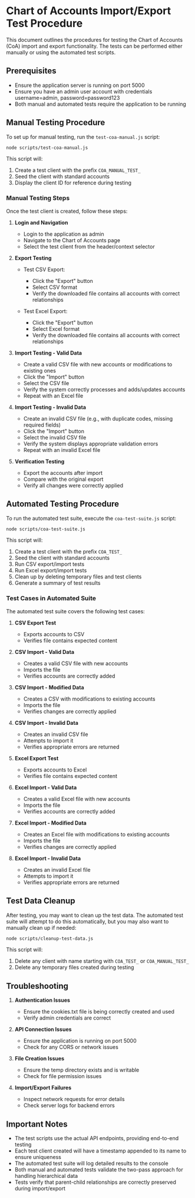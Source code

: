 # Chart of Accounts Import/Export Test Procedure

This document outlines the procedures for testing the Chart of Accounts (CoA) import and export functionality. The tests can be performed either manually or using the automated test scripts.

## Prerequisites

- Ensure the application server is running on port 5000
- Ensure you have an admin user account with credentials username=admin, password=password123
- Both manual and automated tests require the application to be running

## Manual Testing Procedure

To set up for manual testing, run the `test-coa-manual.js` script:

```bash
node scripts/test-coa-manual.js
```

This script will:
1. Create a test client with the prefix `COA_MANUAL_TEST_`
2. Seed the client with standard accounts
3. Display the client ID for reference during testing

### Manual Testing Steps

Once the test client is created, follow these steps:

1. **Login and Navigation**
   - Login to the application as admin
   - Navigate to the Chart of Accounts page
   - Select the test client from the header/context selector

2. **Export Testing**
   - Test CSV Export:
     - Click the "Export" button
     - Select CSV format
     - Verify the downloaded file contains all accounts with correct relationships
   
   - Test Excel Export:
     - Click the "Export" button
     - Select Excel format
     - Verify the downloaded file contains all accounts with correct relationships

3. **Import Testing - Valid Data**
   - Create a valid CSV file with new accounts or modifications to existing ones
   - Click the "Import" button
   - Select the CSV file
   - Verify the system correctly processes and adds/updates accounts
   - Repeat with an Excel file

4. **Import Testing - Invalid Data**
   - Create an invalid CSV file (e.g., with duplicate codes, missing required fields)
   - Click the "Import" button
   - Select the invalid CSV file
   - Verify the system displays appropriate validation errors
   - Repeat with an invalid Excel file

5. **Verification Testing**
   - Export the accounts after import
   - Compare with the original export
   - Verify all changes were correctly applied

## Automated Testing Procedure

To run the automated test suite, execute the `coa-test-suite.js` script:

```bash
node scripts/coa-test-suite.js
```

This script will:
1. Create a test client with the prefix `COA_TEST_`
2. Seed the client with standard accounts
3. Run CSV export/import tests
4. Run Excel export/import tests
5. Clean up by deleting temporary files and test clients
6. Generate a summary of test results

### Test Cases in Automated Suite

The automated test suite covers the following test cases:

1. **CSV Export Test**
   - Exports accounts to CSV
   - Verifies file contains expected content

2. **CSV Import - Valid Data**
   - Creates a valid CSV file with new accounts
   - Imports the file
   - Verifies accounts are correctly added

3. **CSV Import - Modified Data**
   - Creates a CSV with modifications to existing accounts
   - Imports the file
   - Verifies changes are correctly applied

4. **CSV Import - Invalid Data**
   - Creates an invalid CSV file
   - Attempts to import it
   - Verifies appropriate errors are returned

5. **Excel Export Test**
   - Exports accounts to Excel
   - Verifies file contains expected content

6. **Excel Import - Valid Data**
   - Creates a valid Excel file with new accounts
   - Imports the file
   - Verifies accounts are correctly added

7. **Excel Import - Modified Data**
   - Creates an Excel file with modifications to existing accounts
   - Imports the file
   - Verifies changes are correctly applied

8. **Excel Import - Invalid Data**
   - Creates an invalid Excel file
   - Attempts to import it
   - Verifies appropriate errors are returned

## Test Data Cleanup

After testing, you may want to clean up the test data. The automated test suite will attempt to do this automatically, but you may also want to manually clean up if needed:

```bash
node scripts/cleanup-test-data.js
```

This script will:
1. Delete any client with name starting with `COA_TEST_` or `COA_MANUAL_TEST_`
2. Delete any temporary files created during testing

## Troubleshooting

1. **Authentication Issues**
   - Ensure the cookies.txt file is being correctly created and used
   - Verify admin credentials are correct

2. **API Connection Issues**
   - Ensure the application is running on port 5000
   - Check for any CORS or network issues

3. **File Creation Issues**
   - Ensure the temp directory exists and is writable
   - Check for file permission issues

4. **Import/Export Failures**
   - Inspect network requests for error details
   - Check server logs for backend errors

## Important Notes

- The test scripts use the actual API endpoints, providing end-to-end testing
- Each test client created will have a timestamp appended to its name to ensure uniqueness
- The automated test suite will log detailed results to the console
- Both manual and automated tests validate the two-pass approach for handling hierarchical data
- Tests verify that parent-child relationships are correctly preserved during import/export